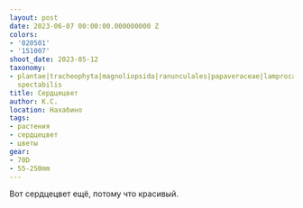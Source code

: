 ```yaml
---
layout: post
date: 2023-06-07 00:00:00.000000000 Z
colors:
- '020501'
- '151007'
shoot_date: 2023-05-12
taxonomy:
- plantae|tracheophyta|magnoliopsida|ranunculales|papaveraceae|lamprocapnos|lamprocapnos
  spectabilis
title: Сердцецвет
author: К.С.
location: Нахабино
tags:
- растения
- сердцецвет
- цветы
gear:
- 70D
- 55-250mm
---
```

Вот сердцецвет ещё, потому что красивый.

